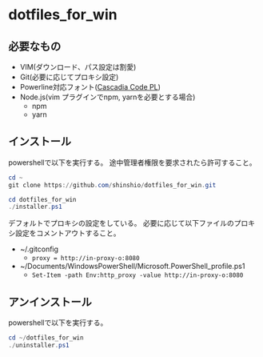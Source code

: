 # dotfiles_for_win

## 必要なもの

- VIM(ダウンロード、パス設定は割愛)
- Git(必要に応じてプロキシ設定)
- Powerline対応フォント([Cascadia Code PL](https://github.com/microsoft/cascadia-code/releases))
- Node.js(vim プラグインでnpm, yarnを必要とする場合)
  - npm
  - yarn

## インストール

powershellで以下を実行する。
途中管理者権限を要求されたら許可すること。
```ps1
cd ~
git clone https://github.com/shinshio/dotfiles_for_win.git

cd dotfiles_for_win
./installer.ps1
```

デフォルトでプロキシの設定をしている。
必要に応じて以下ファイルのプロキシ設定をコメントアウトすること。
- ~/.gitconfig
  - `proxy = http://in-proxy-o:8080`
- ~/Documents/WindowsPowerShell/Microsoft.PowerShell_profile.ps1
  - `Set-Item -path Env:http_proxy -value http://in-proxy-o:8080`

## アンインストール

powershellで以下を実行する。

```ps1
cd ~/dotfiles_for_win
./uninstaller.ps1
```

